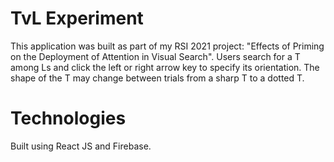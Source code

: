 # TvL Experiment
This application was built as part of my RSI 2021 project: "Effects of Priming on the Deployment of Attention in Visual Search". Users search for a T among Ls and click the left or right arrow key to specify its orientation. The shape of the T may change between trials from a sharp T to a dotted T.

# Technologies
Built using React JS and Firebase.

